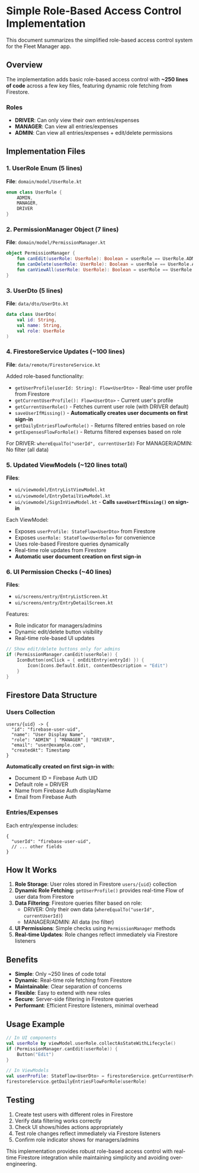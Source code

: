 # Simple Role-Based Access Control Implementation

This document summarizes the simplified role-based access control system for the Fleet Manager app.

## Overview

The implementation adds basic role-based access control with **~250 lines of code** across a few key files, featuring dynamic role fetching from Firestore.

### Roles
- **DRIVER**: Can only view their own entries/expenses
- **MANAGER**: Can view all entries/expenses 
- **ADMIN**: Can view all entries/expenses + edit/delete permissions

## Implementation Files

### 1. UserRole Enum (5 lines)
**File**: `domain/model/UserRole.kt`
```kotlin
enum class UserRole {
    ADMIN,
    MANAGER, 
    DRIVER
}
```

### 2. PermissionManager Object (7 lines)
**File**: `domain/model/PermissionManager.kt`
```kotlin
object PermissionManager {
    fun canEdit(userRole: UserRole): Boolean = userRole == UserRole.ADMIN
    fun canDelete(userRole: UserRole): Boolean = userRole == UserRole.ADMIN
    fun canViewAll(userRole: UserRole): Boolean = userRole == UserRole.ADMIN || userRole == UserRole.MANAGER
}
```

### 3. UserDto (5 lines)
**File**: `data/dto/UserDto.kt`
```kotlin
data class UserDto(
    val id: String,
    val name: String,
    val role: UserRole
)
```

### 4. FirestoreService Updates (~100 lines)
**File**: `data/remote/FirestoreService.kt`

Added role-based functionality:
- `getUserProfile(userId: String): Flow<UserDto>` - Real-time user profile from Firestore
- `getCurrentUserProfile(): Flow<UserDto>` - Current user's profile
- `getCurrentUserRole()` - Fetches current user role (with DRIVER default)
- `saveUserIfMissing()` - **Automatically creates user documents on first sign-in**
- `getDailyEntriesFlowForRole()` - Returns filtered entries based on role
- `getExpensesFlowForRole()` - Returns filtered expenses based on role

For DRIVER: `whereEqualTo("userId", currentUserId)`
For MANAGER/ADMIN: No filter (all data)

### 5. Updated ViewModels (~120 lines total)
**Files**: 
- `ui/viewmodel/EntryListViewModel.kt` 
- `ui/viewmodel/EntryDetailViewModel.kt`
- `ui/viewmodel/SignInViewModel.kt` - **Calls `saveUserIfMissing()` on sign-in**

Each ViewModel:
- Exposes `userProfile: StateFlow<UserDto>` from Firestore
- Exposes `userRole: StateFlow<UserRole>` for convenience
- Uses role-based Firestore queries dynamically
- Real-time role updates from Firestore
- **Automatic user document creation on first sign-in**

### 6. UI Permission Checks (~40 lines)
**Files**:
- `ui/screens/entry/EntryListScreen.kt`
- `ui/screens/entry/EntryDetailScreen.kt`

Features:
- Role indicator for managers/admins
- Dynamic edit/delete button visibility
- Real-time role-based UI updates

```kotlin
// Show edit/delete buttons only for admins
if (PermissionManager.canEdit(userRole)) {
    IconButton(onClick = { onEditEntry(entryId) }) {
        Icon(Icons.Default.Edit, contentDescription = "Edit")
    }
}
```

## Firestore Data Structure

### Users Collection
```
users/{uid} -> {
  "id": "firebase-user-uid",
  "name": "User Display Name",
  "role": "ADMIN" | "MANAGER" | "DRIVER",
  "email": "user@example.com",
  "createdAt": Timestamp
}
```

**Automatically created on first sign-in with:**
- Document ID = Firebase Auth UID
- Default role = DRIVER
- Name from Firebase Auth displayName
- Email from Firebase Auth

### Entries/Expenses
Each entry/expense includes:
```
{
  "userId": "firebase-user-uid",
  // ... other fields
}
```

## How It Works

1. **Role Storage**: User roles stored in Firestore `users/{uid}` collection
2. **Dynamic Role Fetching**: `getUserProfile()` provides real-time Flow of user data from Firestore
3. **Data Filtering**: Firestore queries filter based on role:
   - DRIVER: Only their own data (`whereEqualTo("userId", currentUserId)`)
   - MANAGER/ADMIN: All data (no filter)
4. **UI Permissions**: Simple checks using `PermissionManager` methods
5. **Real-time Updates**: Role changes reflect immediately via Firestore listeners

## Benefits

- **Simple**: Only ~250 lines of code total
- **Dynamic**: Real-time role fetching from Firestore
- **Maintainable**: Clear separation of concerns
- **Flexible**: Easy to extend with new roles
- **Secure**: Server-side filtering in Firestore queries
- **Performant**: Efficient Firestore listeners, minimal overhead

## Usage Example

```kotlin
// In UI components
val userRole by viewModel.userRole.collectAsStateWithLifecycle()
if (PermissionManager.canEdit(userRole)) {
    Button("Edit")
}

// In ViewModels  
val userProfile: StateFlow<UserDto> = firestoreService.getCurrentUserProfile()
firestoreService.getDailyEntriesFlowForRole(userRole)
```

## Testing

1. Create test users with different roles in Firestore
2. Verify data filtering works correctly
3. Check UI shows/hides actions appropriately
4. Test role changes reflect immediately via Firestore listeners
5. Confirm role indicator shows for managers/admins

This implementation provides robust role-based access control with real-time Firestore integration while maintaining simplicity and avoiding over-engineering.